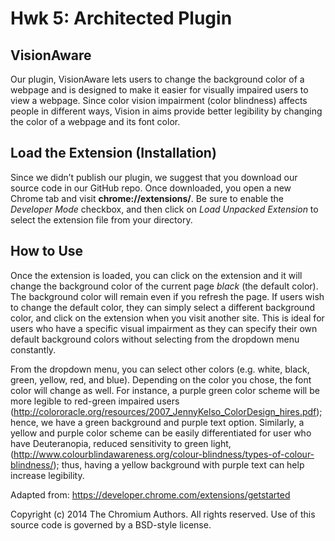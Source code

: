 # Hwk 5: Architected Plugin

## VisionAware
Our plugin, VisionAware lets users to change the background color of a webpage and is designed to make it easier for visually impaired users to view a webpage. Since color vision impairment (color blindness) affects people in different ways, Vision in aims provide better legibility by changing the color of a webpage and its font color. 

## Load the Extension (Installation)
Since we didn’t publish our plugin, we suggest that you download our source code in our GitHub repo. Once downloaded, you open a new Chrome tab and visit **chrome://extensions/**. Be sure to enable  the _Developer Mode_ checkbox, and then click on _Load Unpacked Extension_ to select the extension file from your directory.

## How to Use
Once the extension is loaded, you can click on the extension and it will change the background color of the current page _black_ (the default color). The background color will remain even if you refresh the page. If users wish to change the default color, they can simply select a different background color, and click on the extension when you visit another site. This is ideal for users who have a specific visual impairment as they can specify their own default background colors without selecting from the dropdown menu constantly. 

From the dropdown menu, you can select other colors (e.g. white, black, green, yellow, red, and blue). Depending on the color you chose, the font color will change as well. 
    For instance, a purple green color scheme will be more legible to red-green impaired users (http://colororacle.org/resources/2007_JennyKelso_ColorDesign_hires.pdf); hence, we have a green background and purple text option.  Similarly, a yellow and purple color scheme can be easily differentiated for user who have Deuteranopia, reduced sensitivity to green light, (http://www.colourblindawareness.org/colour-blindness/types-of-colour-blindness/); thus, having a yellow background with purple text can help increase legibility. 


Adapted from: https://developer.chrome.com/extensions/getstarted

Copyright (c) 2014 The Chromium Authors. All rights reserved.
Use of this source code is governed by a BSD-style license.